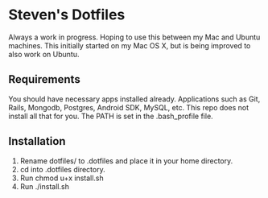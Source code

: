 # Steven's Dotfiles

Always a work in progress. Hoping to use this between my Mac and Ubuntu machines. This initially started on my Mac OS X, but is being improved to also work on Ubuntu.

## Requirements
You should have necessary apps installed already. Applications such as Git, Rails, Mongodb, Postgres, Android SDK, MySQL, etc. This repo does not install all that for you. The PATH is set in the .bash_profile file.

## Installation
1. Rename dotfiles/  to .dotfiles and place it in your home directory.
2. cd into .dotfiles directory.
3. Run chmod u+x install.sh
4. Run ./install.sh